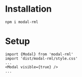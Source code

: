 # Installation

```
npm i modal-rml
```

# Setup

```
import {Modal} from 'modal-rml'
import 'dist/modal-rml/style.css'
...
<Modal visible={true} />
...
```